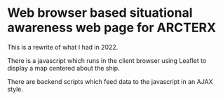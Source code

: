 # Web browser based situational awareness web page for ARCTERX

This is a rewrite of what I had in 2022.

There is a javascript which runs in the client browser using Leaflet to display a map centered about the ship.

There are backend scripts which feed data to the javascript in an AJAX style.
